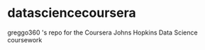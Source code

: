 datasciencecoursera
===================

greggo360 's repo for the Coursera Johns Hopkins Data Science coursework
